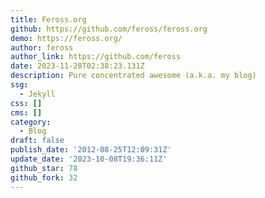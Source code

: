 ```yaml
---
title: Feross.org
github: https://github.com/feross/feross.org
demo: https://feross.org/
author: feross
author_link: https://github.com/feross
date: 2023-11-28T02:38:23.131Z
description: Pure concentrated awesome (a.k.a. my blog)
ssg:
  - Jekyll
css: []
cms: []
category:
  - Blog
draft: false
publish_date: '2012-08-25T12:09:31Z'
update_date: '2023-10-08T19:36:11Z'
github_star: 78
github_fork: 32
---
```

